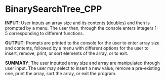 # BinarySearchTree_CPP


<b>INPUT</b>: User inputs an array size and its contents (doubles) and then is prompted by a menu.
            The user then, through the console enters integers 1-5 corresponding to different functions.

<b>OUTPUT</b>: Prompts are printed to the console for the user to enter array size and contents,
            followed by a menu with different options for the user to insert, remove, print, or sort
            elements of the array, or to exit.
            
<b>SUMMARY</b>: The user inputted array size and array are manipulated through user input.
            The user may select to insert a new value, remove a pre-existing one, print the array,
            sort the array, or exit the program.
